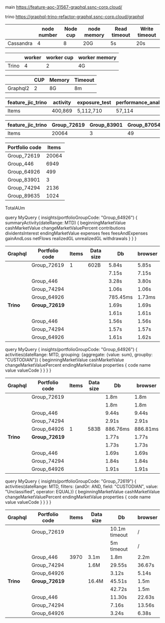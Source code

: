 main https://feature-aoc-31567-graphql.ssnc-corp.cloud/

trino https://graphql-trino-refactor-graphql.ssnc-corp.cloud/graphql

|           | node number | Node cup | node memory | Read timeout | Write timeout |
| --------- | ----------- | -------- | ----------- | ------------ | ------------- |
| Cassandra | 4           | 8        | 20G         | 5s           | 20s           |

|       | worker | worker cup | worker memory |
| ----- | ------ | ---------- | ------------- |
| Trino | 4      | 2          | 4G            |

|          | CUP  | Memory | Timeout |
| -------- | ---- | ------ | ------- |
| Graphql2 | 2    | 8G     | 8m      |

| feature_jic_trino | activity | exposure_test | performance_analysis | portfolio | portfolio_by_group | portfolio_property_by_tenant | portfolio_property_by_portfolio |
| ----------------- | -------- | ------------- | -------------------- | --------- | ------------------ | ---------------------------- | ------------------------------- |
| Items             | 400,869  | 5,112,710     | 57,114               | 23,130    | 807,984            | 5                            | 124,250                         |



| feature_jic_trino | Group_72619 | Group_83901 | Group_87054 | Group_89685 | Group_89635 | Group_20752 | Group_64926 | Group_110073 | Group_446 | Group_64914 | Group_75322 | Group_74294 | Group_110081 |
| ----------------- | ----------- | ----------- | ----------- | ----------- | ----------- | ----------- | ----------- | ------------ | --------- | ----------- | ----------- | ----------- | ------------ |
| Items             | 20064       | 3           | 49          | 18481       | 1024        | 3907        | 499         | 473          | 6949      | 938         | 119         | 2136        | 14456        |



| Portfolio code | Items |
| -------------- | ----- |
| Group_72619    | 20064 |
| Group_446      | 6949  |
| Group_64926    | 499   |
| Group_83901    | 3     |
| Group_74294    | 2136  |
| Group_89635    | 1024  |

TotalAUm

query MyQuery {
  insights(portfolioGroupCode: "Group_64926") {
    summaryActivity(dateRange: MTD) {
      beginningMarketValue
      cashMarketValue
      changeMarketValuePercent
      contributions
      dividentsInterest
      endingMarketValue
      expenses
      fees
      feesAndExpenses
      gainAndLoss
      netFlows
      realizedGL
      unrealizedGL
      withdrawals
    }
  }
}

| Graphql   | Portfolio code  | Items | Data size | Db       | browser |
| --------- | --------------- | ----- | --------- | -------- | ------- |
|           | Group_72619     | 1     | 602B      | 5.84s    | 5.85s   |
|           |                 |       |           | 7.15s    | 7.15s   |
|           | Group_446       |       |           | 3.28s    | 3.80s   |
|           | Group_74294     |       |           | 1.06s    | 1.06s   |
|           | Group_64926     |       |           | 785.45ms | 1.73ms  |
| **Trino** | **Group_72619** |       |           | 1.69s    | 1.69s   |
|           |                 |       |           | 1.61s    | 1.61s   |
|           | Group_446       |       |           | 1.56s    | 1.56s   |
|           | Group_74294     |       |           | 1.57s    | 1.57s   |
|           | Group_64926     |       |           | 1.61s    | 1.62s   |

query MyQuery {
  insights(portfolioGroupCode: "Group_64926") {
    activities(dateRange: MTD, grouping: {aggregate: {value: sum}, groupby: "CUSTODIAN"}) {
      beginningMarketValue
      cashMarketValue
      changeMarketValuePercent
      endingMarketValue
      properties {
        code
        name
        value
        valueCode
      }
    }
  }
}

| Graphql   | Portfolio code  | Items | Data size | Db       | browser  |
| --------- | --------------- | ----- | --------- | -------- | -------- |
|           | Group_72619     |       |           | 1.8m     | 1.8m     |
|           |                 |       |           | 1.8m     | 1.8m     |
|           | Group_446       |       |           | 9.44s    | 9.44s    |
|           | Group_74294     |       |           | 2.91s    | 2.91s    |
|           | Group_64926     | 1     | 583B      | 886.76ms | 886.81ms |
| **Trino** | **Group_72619** |       |           | 1.77s    | 1.77s    |
|           |                 |       |           | 1.73s    | 1.73s    |
|           | Group_446       |       |           | 1.69s    | 1.69s    |
|           | Group_74294     |       |           | 1.84s    | 1.84s    |
|           | Group_64926     |       |           | 1.91s    | 1.91s    |



query MyQuery {
  insights(portfolioGroupCode: "Group_72619") {
    activities(dateRange: MTD, filters: {andOr: AND, field: "CUSTODIAN", value: "Unclassified", operator: EQUAL}) {
      beginningMarketValue
      cashMarketValue
      changeMarketValuePercent
      endingMarketValue
      properties {
        code
        name
        value
        valueCode
      }
    }
  }
}

| Graphql   | Portfolio code  | Items | Data size | Db            | browser |
| --------- | --------------- | ----- | --------- | ------------- | ------- |
|           | Group_72619     |       |           | 10.1m timeout | /       |
|           |                 |       |           | 5m timeout    | /       |
|           | Group_446       | 3970  | 3.1m      | 1.8m          | 2.2m    |
|           | Group_74294     |       | 1.6M      | 29.55s        | 36.67s  |
|           | Group_64926     |       |           | 3.12s         | 5.14s   |
| **Trino** | **Group_72619** |       | 16.4M     | 45.51s        | 1.5m    |
|           |                 |       |           | 42.72s        | 1.5m    |
|           | Group_446       |       |           | 11.30s        | 22.63s  |
|           | Group_74294     |       |           | 7.16s         | 13.56s  |
|           | Group_64926     |       |           | 3.24s         | 6.38s   |

